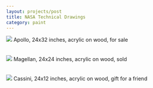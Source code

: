 ```yaml
---
layout: projects/post
title: NASA Technical Drawings
category: paint
---
```

<img src="../../img/apollo.jpg">
Apollo, 24x32 inches, acrylic on wood, for sale
<br><br><br>
<img src="../../img/magellan.jpg">
Magellan, 24x24 inches, acrylic on wood, sold
<br><br><br>
<img src="../../img/cassini2.jpg">
Cassini, 24x12 inches, acrylic on wood, gift for a friend
